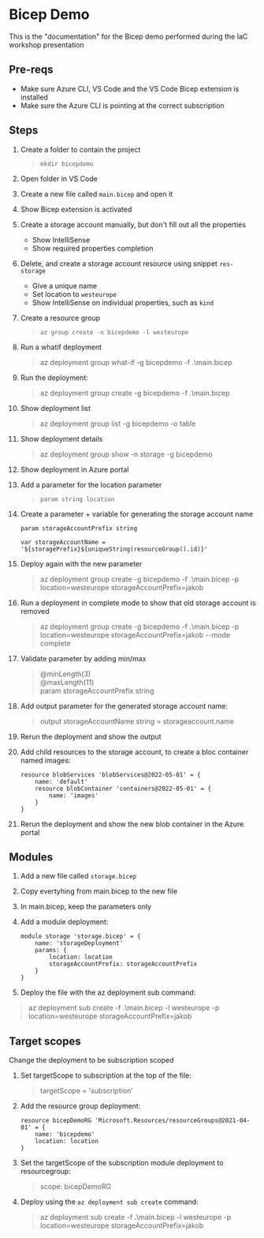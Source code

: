 # Bicep Demo

This is the "documentation" for the Bicep demo performed during the IaC workshop presentation

## Pre-reqs

* Make sure Azure CLI, VS Code and the VS Code Bicep extension is installed
* Make sure the Azure CLI is pointing at the correct subscription

## Steps

1. Create a folder to contain the project
    > `mkdir bicepdemo`

2. Open folder in VS Code    

3. Create a new file called `main.bicep` and open it
    
4. Show Bicep extension is activated

5. Create a storage account manually, but don't fill out all the properties
   - Show IntelliSense
   - Show required properties completion

6. Delete, and create a storage account resource using snippet `res-storage` 
   - Give a unique name
   - Set location to `westeurope`
   - Show IntelliSense on individual properties, such as `kind`

8. Create a resource group 
   > `az group create -n bicepdemo -l westeurope`
9. Run a whatif deployment
    > az deployment group what-if -g bicepdemo -f .\main.bicep
10. Run the deployment:
    > az deployment group create -g bicepdemo -f .\main.bicep
11. Show deployment list
    > az deployment group list -g bicepdemo -o table
12. Show deployment details
    > az deployment group show -n storage -g bicepdemo
13. Show deployment in Azure portal

7. Add a parameter for the location parameter
    > `param string location`

14. Create a parameter + variable for generating the storage account name
    ``` 
    param storageAccountPrefix string

    var storageAccountName = '${storagePrefix}${uniqueString(resourceGroup().id)}'
    ```
15. Deploy again with the new parameter
    >  az deployment group create -g bicepdemo -f .\main.bicep -p location=westeurope storageAccountPrefix=jakob

16. Run a deployment in complete mode to show that old storage account is removed
    > az deployment group create -g bicepdemo -f .\main.bicep -p location=westeurope storageAccountPrefix=jakob --mode complete
    
16. Validate parameter by adding min/max
    > @minLength(3)  
    > @maxLength(11)  
    > param storageAccountPrefix string

17. Add output parameter for the generated storage account name:
    > output storageAccountName string = storageaccount.name
18. Rerun the deployment and show the output
19. Add child resources to the storage account, to create a bloc container named images:
    ```
    resource blobServices 'blobServices@2022-05-01' = {  
        name: 'default'  
        resource blobContainer 'containers@2022-05-01' = {  
            name: 'images'
        }  
    }
    ``` 
20. Rerun the deployment and show the new blob container in the Azure portal

## Modules
1. Add a new file called `storage.bicep`
2. Copy evertyhing from main.bicep to the new file
3. In main.bicep, keep the parameters only
4. Add a module deployment:
    ```
    module storage 'storage.bicep' = {
        name: 'storageDeployment'
        params: {
            location: location
            storageAccountPrefix: storageAccountPrefix
        }
    }
   ```

5. Deploy the file with the az deployment sub command:
> az deployment sub create  -f .\main.bicep -l westeurope -p location=westeurope storageAccountPrefix=jakob

## Target scopes

Change the deployment to be subscription scoped
1. Set targetScope to subscription at the top of the file:
   > targetScope = 'subscription'
2. Add the resource group deployment:
    ```
    resource bicepDemoRG 'Microsoft.Resources/resourceGroups@2021-04-01' = {
        name: 'bicepdemo'
        location: location
    }
    ```
3. Set the targetScope of the subscription module deployment to resourcegroup:
    > scope: bicepDemoRG

4. Deploy using the `az deployment sub create` command:
   > az deployment sub create  -f .\main.bicep -l westeurope -p location=westeurope storageAccountPrefix=jakob
